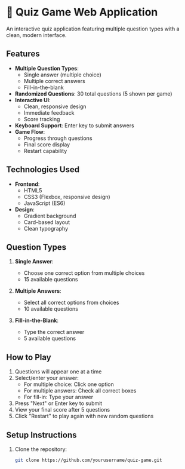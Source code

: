 # 🧠 Quiz Game Web Application

An interactive quiz application featuring multiple question types with a clean, modern interface.

## Features

- **Multiple Question Types**:
  - Single answer (multiple choice)
  - Multiple correct answers
  - Fill-in-the-blank
- **Randomized Questions**: 30 total questions (5 shown per game)
- **Interactive UI**:
  - Clean, responsive design
  - Immediate feedback
  - Score tracking
- **Keyboard Support**: Enter key to submit answers
- **Game Flow**:
  - Progress through questions
  - Final score display
  - Restart capability

## Technologies Used

- **Frontend**:
  - HTML5
  - CSS3 (Flexbox, responsive design)
  - JavaScript (ES6)
- **Design**:
  - Gradient background
  - Card-based layout
  - Clean typography

## Question Types

1. **Single Answer**:
   - Choose one correct option from multiple choices
   - 15 available questions

2. **Multiple Answers**:
   - Select all correct options from choices
   - 10 available questions

3. **Fill-in-the-Blank**:
   - Type the correct answer
   - 5 available questions

## How to Play

1. Questions will appear one at a time
2. Select/enter your answer:
   - For multiple choice: Click one option
   - For multiple answers: Check all correct boxes
   - For fill-in: Type your answer
3. Press "Next" or Enter key to submit
4. View your final score after 5 questions
5. Click "Restart" to play again with new random questions

## Setup Instructions

1. Clone the repository:
   ```bash
   git clone https://github.com/yourusername/quiz-game.git
